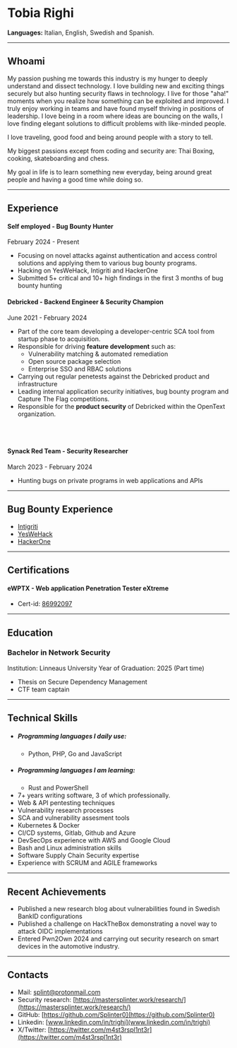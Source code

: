 # Tobia Righi

**Languages:** Italian, English, Swedish and Spanish.

----

## Whoami

My passion pushing me towards this industry is my hunger to deeply understand and dissect technology. I love building new and exciting things securely but also hunting security flaws in technology. I live for those "aha!" moments when you realize how something can be exploited and improved. I truly enjoy working in teams and have found myself thriving in positions of leadership. I love being in a room where ideas are bouncing on the walls, I love finding elegant solutions to difficult problems with like-minded people.

I love traveling, good food and being around people with a story to tell.

My biggest passions except from coding and security are: Thai Boxing, cooking, skateboarding and chess.

My goal in life is to learn something new everyday, being around great people and having a good time while doing so.

----
## Experience

#### Self employed - Bug Bounty Hunter
February 2024 - Present
- Focusing on novel attacks against authentication and access control solutions and applying them to various bug bounty programs.
- Hacking on YesWeHack, Intigriti and HackerOne
- Submitted 5+ critical and 10+ high findings in the first 3 months of bug bounty hunting

#### Debricked - Backend Engineer & Security Champion
June 2021 - February 2024
- Part of the core team developing a developer-centric SCA tool from startup phase to acquisition.
- Responsible for driving **feature development** such as:
	- Vulnerability matching & automated remediation
	- Open source package selection
	- Enterprise SSO and RBAC solutions 
- Carrying out regular penetests against the Debricked product and infrastructure
- Leading internal application security initiatives, bug bounty program and Capture The Flag competitions.
- Responsible for the **product security** of Debricked within the OpenText organization.

<br/>
<br/>

#### Synack Red Team - Security Researcher
March 2023 - February 2024
- Hunting bugs on private programs in web applications and APIs

----
## Bug Bounty Experience

- [Intigriti](https://app.intigriti.com/profile/mastersplinter)
- [YesWeHack](https://yeswehack.com/hunters/mastersplinter)
- [HackerOne](https://hackerone.com/mastersplinter?type=user)
----
## Certifications

#### eWPTX - Web application Penetration Tester eXtreme
- Cert-id: [86992097](https://certs.ine.com/470afc18-bbd0-4a01-89fb-ff2af79bc122)

----
## Education

### Bachelor in Network Security
Institution: Linneaus University
Year of Graduation: 2025 (Part time)
- Thesis on Secure Dependency Management
- CTF team captain

----

## Technical Skills

- ##### Programming languages I daily use:
	- Python, PHP, Go and JavaScript
- ##### Programming languages I am learning:
	- Rust and PowerShell
- 7+ years writing software, 3 of which professionally.
- Web & API pentesting techniques
- Vulnerability research processes
- SCA and vulnerability assesment tools
- Kubernetes & Docker
- CI/CD systems, Gitlab, Github and Azure
- DevSecOps experience with AWS and Google Cloud
- Bash and Linux administration skills
- Software Supply Chain Security expertise
- Experience with SCRUM and AGILE frameworks


----

## Recent Achievements
- Published a new research blog about vulnerabilities found in Swedish BankID configurations
- Published a challenge on HackTheBox demonstrating a novel way to attack OIDC implementations
- Entered Pwn2Own 2024 and carrying out security research on smart devices in the automotive industry.

----

## Contacts

- Mail: [splint@protonmail.com](mailto:splint@protonmail.com)
- Security research: [https://mastersplinter.work/research/](https://mastersplinter.work/research/)
- GitHub: [https://github.com/Splinter0](https://github.com/Splinter0)
- Linkedin: [www.linkedin.com/in/trighi](www.linkedin.com/in/trighi)
- X/Twitter: [https://twitter.com/m4st3rspl1nt3r](https://twitter.com/m4st3rspl1nt3r)
